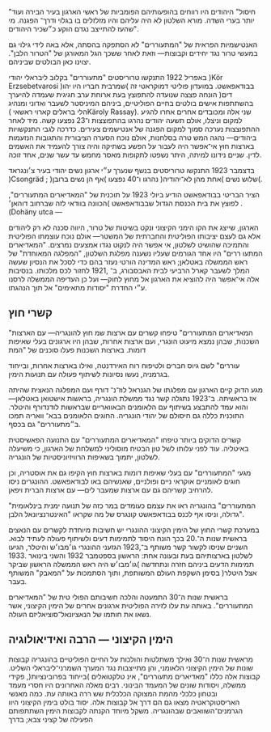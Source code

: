 "חיסול" היהודים היו רווחים בהופעותיהם הפומביות של ראשי הארגון בעיר הבירה ועוד יותר בערי השדה. מורא השלטון לא היה עליהם והיו מזלזלים בו בגלוי ודרך־ הפגנה. מי שהעז להתייצב נגדם הוקע כ״שכיר היהודים".

האנטישמיות הפראית של "המתעוררים" לא הסתפקה בהסתה, אלא באה לידי גילוי גם במעשי טרור נגד יחידים וקבוצות— וזאת לאחר ששכך הגל המאורגן של "הטרור הלבן". יצוינו כאן הבולטים שביניהם.

באפריל 1922 התנקשו טרוריסטים "מתעוררים" בקלוב ליבראלי יהודי )Kör Erzsebetvarosi )בבודאפאשט. במועדון פוליטי דמוקראטי זה )שמרבית חבריו היו יהו דים( הונחה פצצה שנועדה להתפוצץ בעת ארוחת ערב חגיגית שעמדה להיערך בהשתתפות אישים בולטים בחיים הפוליטיים, ביניהם המיניסטר לשעבר ואדוני ומנהיג הלי בראלים קארוי ראשאי )Käroly Rassay). שני אלה ומכובדים אחרים אחרו להגיע למקום וניצלו, אולם תשעה יהודים נהרגו בהתפוצצות ו־23 נפצעו קשה. מיד לאחר ההתפוצצות נערכה סמוך למקום הפגנה של אנטישמים צעירים. כדרכה לגבי התנקשויות ביהודים— נהגה המש טרה בסלחנות, אולם נוכח הסערה הציבורית והתגובות הנזעמות בארצות חוץ אי־אפשר היה לעבור על הפשע בשתיקה והיה צורך להעמיד את האשמים לדין. שניים נידונו למיתה, היתר נשפטו לתקופות מאסר מחמש עד עשר שנים, אחד זוכה.

בדצמבר 1923 התנקשו טרוריסטים בנשף שנערך ע״י ארגון נשים יהודי בעיר צ׳ונגראד )Csongräd ; )שלוש נשים )אחת מהן לא־יהודיה( נהרגו ו־40 נפצעו )אף הן נשים ברובן(.

הציר הבריטי בבודאפאשט הודיע ביולי 1923 על תוכנית של "המאדיארים המתעוררים", לפוצץ את בית הכנסת הגדול שבבודאפאשט )הכוונה בוודאי לזה שברחוב דוהאן׳ .(Dohäny utca —

הארגון, שייצג את הקו הימני הקיצוני ונקט בשיטות של טרור, היווה סכנה לא רק ליהודים אלא גם לעצם יציבותו הפוליטית והחברתית של המשטר— אולם נוכח עוצמתו הפוליטית והתמיכה שהושיט לשלטון, אי אפשר היה לנקוט נגדו אמצעים נמרצים. "המאדיארים המתעו ררים" היו אחד הגורמים שעליו נשענה מפלגת השלטון, "המפלגה המאוחדת" של ראש הממשלה באטלאן; ראש המדינה הורטי נעזר בהם כדי לסכל את הנסיון שעשה המלך לשעבר קארל הרביעי לבית האבסבורג, ב־ ,1921 לחזור לכס מלכותו. בנסיבות אלה אי־אפשר היה להוציא את הארגון אל מחוץ לחוק— ועל כן העדיפה הממשלה לרסנו ע״י החדרת "יסודות מתאימים" אל תוך הנהגתו.

## קשרי חוץ

"המאדיארים המתעוררים" טיפחו קשרים עם ארצות שמ חוץ להונגריה— עם הארצות השכנות, שבהן נמצא מיעוט הונגרי, ועם ארצות אחרות, שבהן היו ארגונים בעלי שאיפות דומות. בארצות השכנות פעלו סוכנים של "המת

עוררים" לשם גיוס חברים ולטיפוח רוח האירדנטה, ואילו בארצות אחרות, ובייחוד בגרמניה, נעשו נסיונות לשיתוף פעולה עם תנועות הימין.

מגע הדוק קיים הארגון עם מפלגתו של הגנראל לוז־נ־ דורף ועם המפלגה הנאצית שהיתה אז בראשיתה. ב־1923 נתגלה קשר נגד ממשלת הונגריה, בראשות אישטואן באטלאן— והוא עמד להתבצע בשיתוף עם הלאומנים הבאוואריים שבראשות לודנדורף והיטלר. התוכנית כללה גם חיסולם של יהודי הונגריה. החוגים הלאומנים בבא־ וואריה תמכו ב״מתעוררים" גם בכסף.

קשרים הדוקים ביותר טיפחו "המאדיארים המתעוררים" עם התנועה הפאשיסטית באיטליה. עוד לפני עלותו לשל טון הבטיח מוסוליני למשלחת של הארגון, כי משיעלה לשלטון, יתמוך בשאיפות הרוויזיוניסטיות של הונגריה.

מגעי "המתעוררים" עם בעלי שאיפות דומות בארצות חוץ הקיפו גם את אוסטריה, וכן חוגים לאומניים אוקראי ניים ופולניים, שאנשיהם באו לבודאפאשט. ההונגרים ניסו להרחיב קשריהם גם עם ארצות שמעבר לים— עם ארצות הברית ויפאן.

"המתעוררים" בהונגריה ראו את עצמם כעומדים במר כזה של תנועה ימנית בינלאומית גדולה, וניסו אף לכנס בבודאפאשט קונגרס של מה שקראו "האינטרנציונאל הלבן".

במערכת קשרי החוץ של הימין הקיצוני ההונגרי יש חשיבות מיוחדת לקשרים עם הנאצים בראשית שנות ה־.20 בכך הונח היסוד לתמימות דעים ולשיתוף פעולה לעתיד לבוא. השניים שניסו לקשור קשר משותף ב־,1923 הגזעני ההונגרי גו׳מבו׳ש והיטלר, הגיעו לשלטון בארצותיהם בעת ובעונה אחת: הראשון בספטמבר 1932 והשני בינואר .1933 תמימות הדעים ביניהם חזרה ונתחדשה )גו׳מבו׳ש היה ראש הממשלה הראשון שביקר אצל היטלר( בסימן השקפת העולם המשותפת, ותוך הסתמכות על "המאבק" המשותף בעבר.

בראשית שנות ה־30 התמעטה והלכה חשיבותם הפולי טית של "המאדיארים המתעוררים". באותה עת עלו לזירה הפוליטית ארגונים אחרים של הימין הקיצוני, אשר נשאו את חותמו של הנאציונאל־סוציאליזם העולה.

## הימין הקיצוני — הרבה ואידיאולוגיה

מראשית שנות ה־30 ואילך משתלטות והולכות על החיים הפוליטיים בהונגריה קבוצות שונות של הימין הקיצוני הלאומני, והן מתייצבות נגד המערך השמרני־ליבראלי השליט. קבוצות אלה כללו "מאדיארים מתעוררים", אינ טלקטואלים )בייחוד בפרובינציות(, פקידי ממשלה, ויסודות שונים של המעמד הבינוני. רבים מאלה האחרונים היו חסרי מעמד ובטחון כלכלי מהמת המצוקה הכלכלית שש ררה באותה עת. כמה מאנשי האריסטוקראטיה מצאו גם הם דרך אל קבוצות אלה. יסוד בולט בימין הקיצוני היוו הגרמנים־השוואבים שבהונגריה. משקל מיוחד הקנתה לקבוצות הימין השתתפותם הפעילה של קציני צבא; בדרך